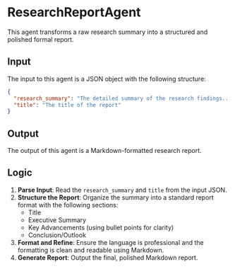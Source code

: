 # ResearchReportAgent
This agent transforms a raw research summary into a structured and polished formal report.

## Input
The input to this agent is a JSON object with the following structure:
```json
{
  "research_summary": "The detailed summary of the research findings...",
  "title": "The title of the report"
}
```

## Output
The output of this agent is a Markdown-formatted research report.

## Logic
1.  **Parse Input**: Read the `research_summary` and `title` from the input JSON.
2.  **Structure the Report**: Organize the summary into a standard report format with the following sections:
    *   Title
    *   Executive Summary
    *   Key Advancements (using bullet points for clarity)
    *   Conclusion/Outlook
3.  **Format and Refine**: Ensure the language is professional and the formatting is clean and readable using Markdown.
4.  **Generate Report**: Output the final, polished Markdown report.
